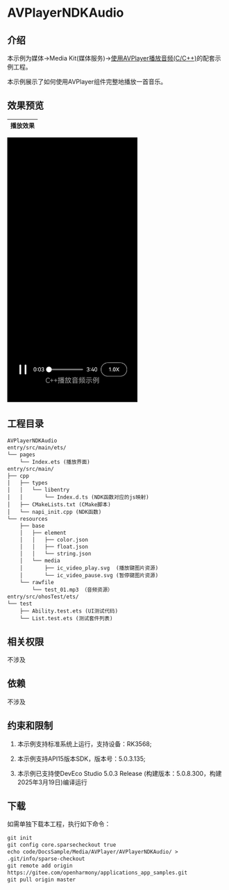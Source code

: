 # AVPlayerNDKAudio

## 介绍

本示例为媒体->Media Kit(媒体服务)->[使用AVPlayer播放音频(C/C++)](https://gitee.com/openharmony/docs/blob/master/zh-cn/application-dev/media/media/using-ndk-avplayer-for-playback.md)的配套示例工程。 

本示例展示了如何使用AVPlayer组件完整地播放一首音乐。

## 效果预览

| 播放效果                                      | 
| -------------------------------------------- | 
<img src="./screenshots/AVPlayerNDKAudio.jpeg" width="300" />


## 工程目录

```
AVPlayerNDKAudio
entry/src/main/ets/
└── pages
    └── Index.ets (播放界面)
entry/src/main/
├── cpp
│   ├── types
│   │   └── libentry
│   │       └── Index.d.ts (NDK函数对应的js映射)
│   ├── CMakeLists.txt (CMake脚本)
│   └── napi_init.cpp (NDK函数)
└── resources
    ├── base
    │   ├── element
    │   │   ├── color.json
    │   │   ├── float.json
    │   │   └── string.json
    │   └── media
    │       ├── ic_video_play.svg  (播放键图片资源)
    │       └── ic_video_pause.svg (暂停键图片资源)
    └── rawfile
        └── test_01.mp3 （音频资源）
entry/src/ohosTest/ets/
└── test
    ├── Ability.test.ets (UI测试代码)
    └── List.test.ets (测试套件列表)
```

## 相关权限

不涉及

## 依赖

不涉及

## 约束和限制

1. 本示例支持标准系统上运行，支持设备：RK3568;

2. 本示例支持API15版本SDK，版本号：5.0.3.135;
   
3. 本示例已支持使DevEco Studio 5.0.3 Release (构建版本：5.0.8.300，构建 2025年3月19日)编译运行

## 下载

如需单独下载本工程，执行如下命令：

```
git init
git config core.sparsecheckout true
echo code/DocsSample/Media/AVPlayer/AVPlayerNDKAudio/ > .git/info/sparse-checkout
git remote add origin https://gitee.com/openharmony/applications_app_samples.git
git pull origin master
```